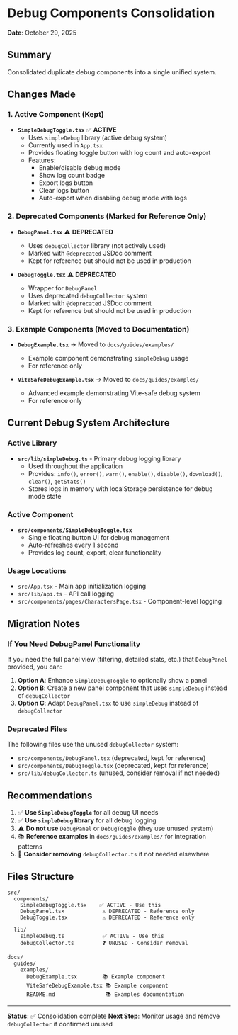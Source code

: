 # Debug Components Consolidation

**Date**: October 29, 2025

## Summary

Consolidated duplicate debug components into a single unified system.

## Changes Made

### 1. Active Component (Kept)
- **`SimpleDebugToggle.tsx`** ✅ **ACTIVE**
  - Uses `simpleDebug` library (active debug system)
  - Currently used in `App.tsx`
  - Provides floating toggle button with log count and auto-export
  - Features:
    - Enable/disable debug mode
    - Show log count badge
    - Export logs button
    - Clear logs button
    - Auto-export when disabling debug mode with logs

### 2. Deprecated Components (Marked for Reference Only)
- **`DebugPanel.tsx`** ⚠️ **DEPRECATED**
  - Uses `debugCollector` library (not actively used)
  - Marked with `@deprecated` JSDoc comment
  - Kept for reference but should not be used in production

- **`DebugToggle.tsx`** ⚠️ **DEPRECATED**
  - Wrapper for `DebugPanel`
  - Uses deprecated `debugCollector` system
  - Marked with `@deprecated` JSDoc comment
  - Kept for reference but should not be used in production

### 3. Example Components (Moved to Documentation)
- **`DebugExample.tsx`** → Moved to `docs/guides/examples/`
  - Example component demonstrating `simpleDebug` usage
  - For reference only

- **`ViteSafeDebugExample.tsx`** → Moved to `docs/guides/examples/`
  - Advanced example demonstrating Vite-safe debug system
  - For reference only

## Current Debug System Architecture

### Active Library
- **`src/lib/simpleDebug.ts`** - Primary debug logging library
  - Used throughout the application
  - Provides: `info()`, `error()`, `warn()`, `enable()`, `disable()`, `download()`, `clear()`, `getStats()`
  - Stores logs in memory with localStorage persistence for debug mode state

### Active Component
- **`src/components/SimpleDebugToggle.tsx`**
  - Single floating button UI for debug management
  - Auto-refreshes every 1 second
  - Provides log count, export, clear functionality

### Usage Locations
- `src/App.tsx` - Main app initialization logging
- `src/lib/api.ts` - API call logging
- `src/components/pages/CharactersPage.tsx` - Component-level logging

## Migration Notes

### If You Need DebugPanel Functionality

If you need the full panel view (filtering, detailed stats, etc.) that `DebugPanel` provided, you can:

1. **Option A**: Enhance `SimpleDebugToggle` to optionally show a panel
2. **Option B**: Create a new panel component that uses `simpleDebug` instead of `debugCollector`
3. **Option C**: Adapt `DebugPanel.tsx` to use `simpleDebug` instead of `debugCollector`

### Deprecated Files

The following files use the unused `debugCollector` system:
- `src/components/DebugPanel.tsx` (deprecated, kept for reference)
- `src/components/DebugToggle.tsx` (deprecated, kept for reference)
- `src/lib/debugCollector.ts` (unused, consider removal if not needed)

## Recommendations

1. ✅ **Use `SimpleDebugToggle`** for all debug UI needs
2. ✅ **Use `simpleDebug` library** for all debug logging
3. ⚠️ **Do not use** `DebugPanel` or `DebugToggle` (they use unused system)
4. 📚 **Reference examples** in `docs/guides/examples/` for integration patterns
5. 🔄 **Consider removing** `debugCollector.ts` if not needed elsewhere

## Files Structure

```
src/
  components/
    SimpleDebugToggle.tsx    ✅ ACTIVE - Use this
    DebugPanel.tsx            ⚠️ DEPRECATED - Reference only
    DebugToggle.tsx           ⚠️ DEPRECATED - Reference only
  
  lib/
    simpleDebug.ts            ✅ ACTIVE - Use this
    debugCollector.ts         ❓ UNUSED - Consider removal

docs/
  guides/
    examples/
      DebugExample.tsx        📚 Example component
      ViteSafeDebugExample.tsx 📚 Example component
      README.md                📚 Examples documentation
```

---

**Status**: ✅ Consolidation complete
**Next Step**: Monitor usage and remove `debugCollector` if confirmed unused

